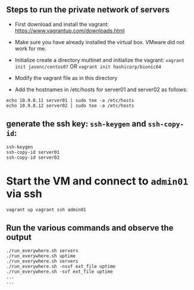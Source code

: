 
## Steps to run the private network of servers

- First download and install the vagrant: https://www.vagrantup.com/downloads.html

- Make sure you have already installed the virtual box. VMware did not work for me.

- Initialize create a directory multinet and initialize the vagrant: `vagrant init jasonc/centos07` OR `vagrant init hashicorp/bionic64`

- Modify the vagrant file as in this directory

- Add the hostnames in /etc/hosts for server01 and server02 as follows:

```
echo 10.9.8.11 server01 | sudo tee -a /etc/hosts
echo 10.9.8.12 server02 | sudo tee -a /etc/hosts
```

## generate the ssh key: `ssh-keygen` and `ssh-copy-id`:

```
ssh-keygen
ssh-copy-id server01
ssh-copy-id server02
```
# Start the VM and connect to `admin01` via ssh

``
vagrant up
vagrant ssh admin01
``

## Run the various commands and observe the output

```
./run_everywhere.sh servers
./run_everywhere.sh uptime
./run_everywhere.sh servers
./run_everywhere.sh -nsvf ext_file uptime
./run_everywhere.sh -svf ext_file uptime
...
...
```
